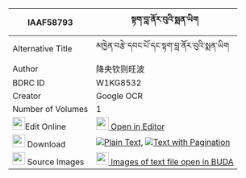 |IAAF58793|སྟག་བླ་ནོར་བུའི་སྨན་ཡིག 
| --- | --- 
|Alternative Title |མཁྱེན་བརྩེ་དབང་པོ་དང་སྟག་བླ་ནོར་བུའི་སྨན་ཡིག
|Author| 降央钦则旺波
|BDRC ID | W1KG8532
|Creator | Google OCR
|Number of Volumes| 1
|<img width="25" src="https://img.icons8.com/color/25/000000/edit-property.png">Edit Online| [<img width="25" src="https://avatars.githubusercontent.com/u/45091458?s=200&v=4"> Open in Editor](http://editor.openpecha.org/IAAF58793)
|<img width="25" src="https://img.icons8.com/fluent/48/000000/download-2.png"/>  Download | [![](https://img.icons8.com/color/20/000000/txt.png)Plain Text](https://github.com/Openpecha/IAAF58793/releases/download/v1/tak_la_norbu_i_menyik_plain_IAAF58793.zip), [![](https://img.icons8.com/color/20/000000/txt.png)Text with Pagination](https://github.com/Openpecha/IAAF58793/releases/download/v1/tak_la_norbu_i_menyik_pages_IAAF58793.zip)
|<img width="25" src="https://img.icons8.com/plasticine/100/000000/pictures-folder.png"/>  Source Images | [<img width="25" src="https://library.bdrc.io/icons/BUDA-small.svg"> Images of text file open in BUDA](https://library.bdrc.io/show/bdr:W1KG8532)